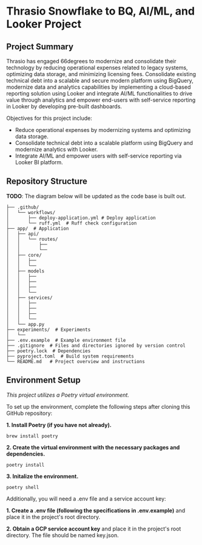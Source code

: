 # Thrasio Snowflake to BQ, AI/ML, and Looker Project

## Project Summary
Thrasio has engaged 66degrees to modernize and consolidate their technology by
reducing operational expenses related to legacy systems, optimizing data storage, and
minimizing licensing fees. Consolidate existing technical debt into a scalable and secure
modern platform using BigQuery, modernize data and analytics capabilities by
implementing a cloud-based reporting solution using Looker and integrate AI/ML
functionalities to drive value through analytics and empower end-users with self-service
reporting in Looker by developing pre-built dashboards.

Objectives for this project include:
* Reduce operational expenses by modernizing systems and optimizing data storage.
* Consolidate technical debt into a scalable platform using BigQuery and modernize
analytics with Looker.
* Integrate AI/ML and empower users with self-service reporting via Looker BI
platform.

## Repository Structure
**TODO**: The diagram below will be updated as the code base is built out.

```
├── .github/
│   └── workflows/
│       ├── deploy-application.yml # Deploy application
│       └── ruff.yml  # Ruff check configuration
├── app/  # Application
│   ├── api/
│   │   └── routes/
│   │       ├──
│   │       └──
│   ├── core/
│   │   ├── 
│   │   └── 
│   ├── models
│   │   ├── 
│   │   ├── 
│   │   ├── 
│   │   └── 
│   ├── services/
│   │   ├── 
│   │   ├── 
│   │   ├── 
│   │   └── 
│   └── app.py
├── experiments/  # Experiments
│   └── 
├── .env.example  # Example environment file
├── .gitignore  # Files and directories ignored by version control
├── poetry.lock  # Dependencies
├── pyproject.toml  # Build system requirements
└── README.md   # Project overview and instructions
```

## Environment Setup
*This project utilizes a Poetry virtual environment.*

To set up the environment, complete the following steps after cloning this GitHub repository:

**1. Install Poetry (if you have not already).**
```
brew install poetry
```
**2. Create the virtual environment with the necessary packages and dependencies.**
```
poetry install
```
**3. Initalize the environment.**
```
poetry shell
```

Additionally, you will need a .env file and a service account key:

**1. Create a .env file (following the specifications in .env.example)** and place it in the project's
root directory.

**2. Obtain a GCP service account key** and place it in the project's root directory. The file should 
be named key.json.

